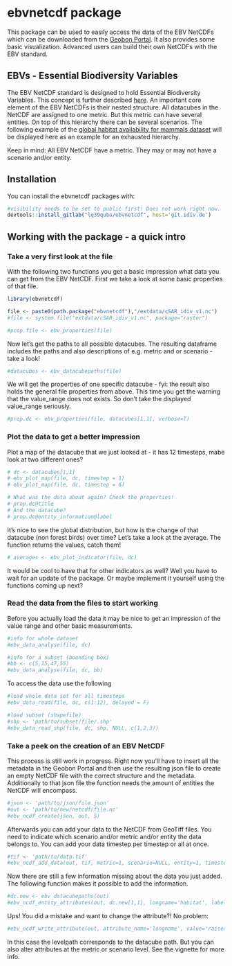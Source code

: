 
<!-- README.md is generated from README.Rmd. Please edit that file -->

# ebvnetcdf package

<!-- badges: start -->

<!-- badges: end -->

This package can be used to easily access the data of the EBV NetCDFs
which can be downloaded from the [Geobon
Portal](https://portal.geobon.org/). It also provides some basic
visualization. Advanced users can build their own NetCDFs with the EBV
standard.

## EBVs - Essential Biodiversity Variables

The EBV NetCDF standard is designed to hold Essential Biodiversity
Variables. This concept is further described
[here](https://geobon.org/ebvs/what-are-ebvs/). An important core
element of the EBV NetCDFs is their nested structure. All datacubes in
the NetCDF are assigned to one metric. But this metric can have several
entities. On top of this hierarchy there can be several scenarios. The
following example of the [global habitat availability for mammals
dataset](https://portal.geobon.org/ebv-detail?id=5) will be displayed
here as an example for an exhausted hierarchy.

Keep in mind: All EBV NetCDF have a metric. They may or may not have a
scenario and/or entity.

## Installation

You can install the ebvnetcdf packages with:

``` r
#visibility needs to be set to public first! Does not work right now. 
devtools::install_gitlab("lq39quba/ebvnetcdf", host='git.idiv.de') 
```

## Working with the package - a quick intro

### Take a very first look at the file

With the following two functions you get a basic impression what data
you can get from the EBV NetCDF. First we take a look at some basic
properties of that file.

``` r
library(ebvnetcdf)

file <- paste0(path.package("ebvnetcdf"),"/extdata/cSAR_idiv_v1.nc")
#file <- system.file("extdata/cSAR_idiv_v1.nc", package="raster")

#prop.file <- ebv_properties(file)
```

Now let’s get the paths to all possible datacubes. The resulting
dataframe includes the paths and also descriptions of e.g. metric and or
scenario - take a look\!

``` r
#datacubes <- ebv_datacubepaths(file)
```

We will get the properties of one specific datacube - fyi: the result
also holds the general file properties from above. This time you get the
warning that the value\_range does not exists. So don’t take the
displayed value\_range seriously.

``` r
#prop.dc <- ebv_properties(file, datacubes[1,1], verbose=T)
```

### Plot the data to get a better impression

Plot a map of the datacube that we just looked at - it has 12 timesteps,
mabe look at two different ones?

``` r
# dc <- datacubes[1,1]
# ebv_plot_map(file, dc, timestep = 1)
# ebv_plot_map(file, dc, timestep = 6)

# What was the data about again? Check the properties!
# prop.dc@title
# And the datacube?
# prop.dc@entity_information@label
```

It’s nice to see the global distribution, but how is the change of that
datacube (non forest birds) over time? Let’s take a look at the average.
The function returns the values, catch them\!

``` r
# averages <- ebv_plot_indicator(file, dc)
```

It would be cool to have that for other indicators as well? Well you
have to wait for an update of the package. Or maybe implement it
yourself using the functions coming up next?

### Read the data from the files to start working

Before you actually load the data it may be nice to get an impression of
the value range and other basic measurements.

``` r
#info for whole dataset
#ebv_data_analyse(file, dc)

#info for a subset (bounding box)
#bb <- c(5,15,47,55)
#ebv_data_analyse(file, dc, bb)
```

To access the data use the following

``` r
#load whole data set for all timesteps
#ebv_data_read(file, dc, c(1:12), delayed = F)

#load subset (shapefile)
#shp <- 'path/to/subset/file/.shp'
#ebv_data_read_shp(file, dc, shp, NULL, c(1,2,3))
```

### Take a peek on the creation of an EBV NetCDF

This process is still work in progress. Right now you’ll have to insert
all the metadata in the Geobon Portal and then use the resulting json
file to create an empty NetCDF file with the correct structure and the
metadata. Additionally to that json file the function needs the amount
of entities the NetCDF will encompass.

``` r
#json <- 'path/to/json/file.json'
#out <- 'path/to/new/netcdf/file.nc'
#ebv_ncdf_create(json, out, 5)
```

Afterwards you can add your data to the NetCDF from GeoTiff files. You
need to indicate which scenario and/or metric and/or entity the data
belongs to. You can add your data timestep per timestep or all at once.

``` r
#tif <- 'path/to/data.tif' 
#ebv_ncdf_add_data(out, tif, metric=1, scenario=NULL, entity=1, timestep=c(1:6), band=c(1:6))
```

Now there are still a few information missing about the data you just
added. The following function makes it possible to add the information.

``` r
#dc.new <- ebv_datacubepaths(out)
#ebv_ncdf_entity_attributes(out, dc.new[1,1], longname='habitat', label='bog', units='Percentage', fillvalue=-999)
```

Ups\! You did a mistake and want to change the attribute?\! No
problem:

``` r
#ebv_ncdf_write_attribute(out, attribute_name='longname', value='raised bog', levelpath='metric00/entity00')
```

In this case the levelpath corresponds to the datacube path. But you can
also alter attributes at the metric or scenario level. See the vignette
for more info.
